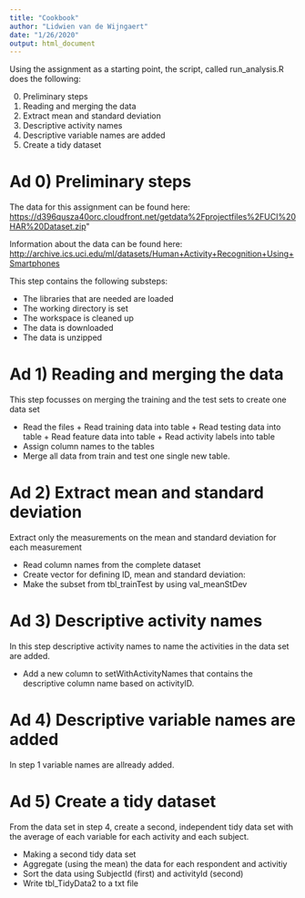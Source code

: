 ```yaml
---
title: "Cookbook"
author: "Lidwien van de Wijngaert"
date: "1/26/2020"
output: html_document
---
```


Using the assignment as a starting point, the script, called run_analysis.R does the following: 

0) Preliminary steps 
1) Reading and merging the data
2) Extract mean and standard deviation
3) Descriptive activity names 
4) Descriptive variable names are added 
5) Create a tidy dataset 

# Ad 0) Preliminary steps 

The data for this assignment can be found here: 
https://d396qusza40orc.cloudfront.net/getdata%2Fprojectfiles%2FUCI%20HAR%20Dataset.zip"

Information about the data can be found here: 
http://archive.ics.uci.edu/ml/datasets/Human+Activity+Recognition+Using+Smartphones

This step contains the following substeps: 

* The libraries that are needed are loaded
* The working directory is set
* The workspace is cleaned up
* The data is downloaded 
* The data is unzipped 

# Ad 1) Reading and merging the data
This step focusses on merging the training and the test sets to create one data set

* Read the files
        + Read training data into table
        + Read testing data into table
        + Read feature data into table
        + Read activity labels into table
* Assign column names to the tables
* Merge all data from train and test one single new table. 

# Ad 2) Extract mean and standard deviation
Extract only the measurements on the mean and standard deviation for each measurement
* Read column names from the complete dataset
* Create vector for defining ID, mean and standard deviation:
* Make the subset from tbl_trainTest by using val_meanStDev

# Ad 3) Descriptive activity names 
In this step descriptive activity names to name the activities in the data set are added. 

* Add a new column to setWithActivityNames that contains the descriptive column name based on activityID. 

# Ad 4) Descriptive variable names are added 

In step 1 variable names are allready added. 

# Ad 5) Create a tidy dataset 
From the data set in step 4, create a second, independent tidy data set with the average of each variable for each activity and each subject.
* Making a second tidy data set
* Aggregate (using the mean) the data for each respondent and activitiy 
* Sort the data using SubjectId (first) and activityId (second)
* Write tbl_TidyData2 to a txt file


